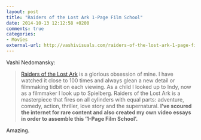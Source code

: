 ```yaml
---
layout: post
title: "Raiders of the Lost Ark 1-Page Film School"
date: 2014-10-13 12:12:58 +0200
comments: true
categories: 
- Movies
external-url: http://vashivisuals.com/raiders-of-the-lost-ark-1-page-film-school/
---
```


Vashi Nedomansky:

> [Raiders of the Lost Ark](http://www.imdb.com/title/tt0082971/) is a glorious obsession of mine. I have watched it close to 100 times and always glean a new detail or filmmaking tidbit on each viewing. As a child I looked up to Indy, now as a filmmaker I look up to Spielberg. Raiders of the Lost Ark is a masterpiece that fires on all cylinders with equal parts: adventure, comedy, action, thriller, love story and the supernatural. **I’ve scoured the internet for rare content and also created my own video essays in order to assemble this ’1-Page Film School’.**

Amazing.